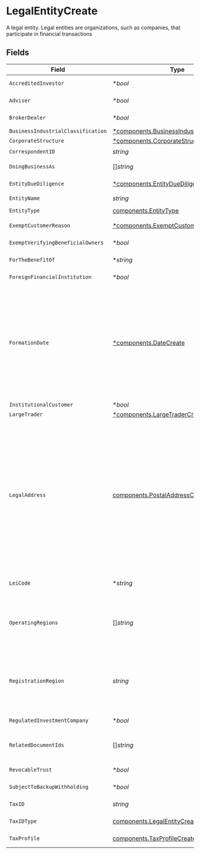 # LegalEntityCreate

A legal entity. Legal entities are organizations, such as companies, that participate in financial transactions


## Fields

| Field                                                                                                                                                                                                                                                                                                                                                                                                                                                                                                                                                                                                                                                                                                                                                            | Type                                                                                                                                                                                                                                                                                                                                                                                                                                                                                                                                                                                                                                                                                                                                                             | Required                                                                                                                                                                                                                                                                                                                                                                                                                                                                                                                                                                                                                                                                                                                                                         | Description                                                                                                                                                                                                                                                                                                                                                                                                                                                                                                                                                                                                                                                                                                                                                      | Example                                                                                                                                                                                                                                                                                                                                                                                                                                                                                                                                                                                                                                                                                                                                                          |
| ---------------------------------------------------------------------------------------------------------------------------------------------------------------------------------------------------------------------------------------------------------------------------------------------------------------------------------------------------------------------------------------------------------------------------------------------------------------------------------------------------------------------------------------------------------------------------------------------------------------------------------------------------------------------------------------------------------------------------------------------------------------- | ---------------------------------------------------------------------------------------------------------------------------------------------------------------------------------------------------------------------------------------------------------------------------------------------------------------------------------------------------------------------------------------------------------------------------------------------------------------------------------------------------------------------------------------------------------------------------------------------------------------------------------------------------------------------------------------------------------------------------------------------------------------- | ---------------------------------------------------------------------------------------------------------------------------------------------------------------------------------------------------------------------------------------------------------------------------------------------------------------------------------------------------------------------------------------------------------------------------------------------------------------------------------------------------------------------------------------------------------------------------------------------------------------------------------------------------------------------------------------------------------------------------------------------------------------- | ---------------------------------------------------------------------------------------------------------------------------------------------------------------------------------------------------------------------------------------------------------------------------------------------------------------------------------------------------------------------------------------------------------------------------------------------------------------------------------------------------------------------------------------------------------------------------------------------------------------------------------------------------------------------------------------------------------------------------------------------------------------- | ---------------------------------------------------------------------------------------------------------------------------------------------------------------------------------------------------------------------------------------------------------------------------------------------------------------------------------------------------------------------------------------------------------------------------------------------------------------------------------------------------------------------------------------------------------------------------------------------------------------------------------------------------------------------------------------------------------------------------------------------------------------- |
| `AccreditedInvestor`                                                                                                                                                                                                                                                                                                                                                                                                                                                                                                                                                                                                                                                                                                                                             | **bool*                                                                                                                                                                                                                                                                                                                                                                                                                                                                                                                                                                                                                                                                                                                                                          | :heavy_minus_sign:                                                                                                                                                                                                                                                                                                                                                                                                                                                                                                                                                                                                                                                                                                                                               | Indicates whether the entity is an accredited investor. By default, this is set to `false`.                                                                                                                                                                                                                                                                                                                                                                                                                                                                                                                                                                                                                                                                      | false                                                                                                                                                                                                                                                                                                                                                                                                                                                                                                                                                                                                                                                                                                                                                            |
| `Adviser`                                                                                                                                                                                                                                                                                                                                                                                                                                                                                                                                                                                                                                                                                                                                                        | **bool*                                                                                                                                                                                                                                                                                                                                                                                                                                                                                                                                                                                                                                                                                                                                                          | :heavy_minus_sign:                                                                                                                                                                                                                                                                                                                                                                                                                                                                                                                                                                                                                                                                                                                                               | Indicates whether the entity is an adviser. By default, this is set to `false`.                                                                                                                                                                                                                                                                                                                                                                                                                                                                                                                                                                                                                                                                                  | false                                                                                                                                                                                                                                                                                                                                                                                                                                                                                                                                                                                                                                                                                                                                                            |
| `BrokerDealer`                                                                                                                                                                                                                                                                                                                                                                                                                                                                                                                                                                                                                                                                                                                                                   | **bool*                                                                                                                                                                                                                                                                                                                                                                                                                                                                                                                                                                                                                                                                                                                                                          | :heavy_minus_sign:                                                                                                                                                                                                                                                                                                                                                                                                                                                                                                                                                                                                                                                                                                                                               | Indicates whether the entity is a broker dealer. By default, this is set to `false`.                                                                                                                                                                                                                                                                                                                                                                                                                                                                                                                                                                                                                                                                             | false                                                                                                                                                                                                                                                                                                                                                                                                                                                                                                                                                                                                                                                                                                                                                            |
| `BusinessIndustrialClassification`                                                                                                                                                                                                                                                                                                                                                                                                                                                                                                                                                                                                                                                                                                                               | [*components.BusinessIndustrialClassification](../../models/components/businessindustrialclassification.md)                                                                                                                                                                                                                                                                                                                                                                                                                                                                                                                                                                                                                                                      | :heavy_minus_sign:                                                                                                                                                                                                                                                                                                                                                                                                                                                                                                                                                                                                                                                                                                                                               | N/A                                                                                                                                                                                                                                                                                                                                                                                                                                                                                                                                                                                                                                                                                                                                                              | FINANCE_INSURANCE_AND_REAL_ESTATE                                                                                                                                                                                                                                                                                                                                                                                                                                                                                                                                                                                                                                                                                                                                |
| `CorporateStructure`                                                                                                                                                                                                                                                                                                                                                                                                                                                                                                                                                                                                                                                                                                                                             | [*components.CorporateStructure](../../models/components/corporatestructure.md)                                                                                                                                                                                                                                                                                                                                                                                                                                                                                                                                                                                                                                                                                  | :heavy_minus_sign:                                                                                                                                                                                                                                                                                                                                                                                                                                                                                                                                                                                                                                                                                                                                               | Corporate structure of the entity.                                                                                                                                                                                                                                                                                                                                                                                                                                                                                                                                                                                                                                                                                                                               | CORPORATION_C_CORP                                                                                                                                                                                                                                                                                                                                                                                                                                                                                                                                                                                                                                                                                                                                               |
| `CorrespondentID`                                                                                                                                                                                                                                                                                                                                                                                                                                                                                                                                                                                                                                                                                                                                                | *string*                                                                                                                                                                                                                                                                                                                                                                                                                                                                                                                                                                                                                                                                                                                                                         | :heavy_check_mark:                                                                                                                                                                                                                                                                                                                                                                                                                                                                                                                                                                                                                                                                                                                                               | The correspondent id associated with the legal entity.                                                                                                                                                                                                                                                                                                                                                                                                                                                                                                                                                                                                                                                                                                           | 01HPMZZM6RKMVZA1JQ63RQKJRP                                                                                                                                                                                                                                                                                                                                                                                                                                                                                                                                                                                                                                                                                                                                       |
| `DoingBusinessAs`                                                                                                                                                                                                                                                                                                                                                                                                                                                                                                                                                                                                                                                                                                                                                | []*string*                                                                                                                                                                                                                                                                                                                                                                                                                                                                                                                                                                                                                                                                                                                                                       | :heavy_minus_sign:                                                                                                                                                                                                                                                                                                                                                                                                                                                                                                                                                                                                                                                                                                                                               | DBA (Doing Business As) names. Can list up to 5 associated with the Legal Entity                                                                                                                                                                                                                                                                                                                                                                                                                                                                                                                                                                                                                                                                                 |                                                                                                                                                                                                                                                                                                                                                                                                                                                                                                                                                                                                                                                                                                                                                                  |
| `EntityDueDiligence`                                                                                                                                                                                                                                                                                                                                                                                                                                                                                                                                                                                                                                                                                                                                             | [*components.EntityDueDiligenceCreate](../../models/components/entityduediligencecreate.md)                                                                                                                                                                                                                                                                                                                                                                                                                                                                                                                                                                                                                                                                      | :heavy_minus_sign:                                                                                                                                                                                                                                                                                                                                                                                                                                                                                                                                                                                                                                                                                                                                               | Due Diligence for Legal Entities required when a Legal Entity is the Primary Owner on an Account.                                                                                                                                                                                                                                                                                                                                                                                                                                                                                                                                                                                                                                                                |                                                                                                                                                                                                                                                                                                                                                                                                                                                                                                                                                                                                                                                                                                                                                                  |
| `EntityName`                                                                                                                                                                                                                                                                                                                                                                                                                                                                                                                                                                                                                                                                                                                                                     | *string*                                                                                                                                                                                                                                                                                                                                                                                                                                                                                                                                                                                                                                                                                                                                                         | :heavy_check_mark:                                                                                                                                                                                                                                                                                                                                                                                                                                                                                                                                                                                                                                                                                                                                               | The legal entity name.                                                                                                                                                                                                                                                                                                                                                                                                                                                                                                                                                                                                                                                                                                                                           | Acme, Inc.                                                                                                                                                                                                                                                                                                                                                                                                                                                                                                                                                                                                                                                                                                                                                       |
| `EntityType`                                                                                                                                                                                                                                                                                                                                                                                                                                                                                                                                                                                                                                                                                                                                                     | [components.EntityType](../../models/components/entitytype.md)                                                                                                                                                                                                                                                                                                                                                                                                                                                                                                                                                                                                                                                                                                   | :heavy_check_mark:                                                                                                                                                                                                                                                                                                                                                                                                                                                                                                                                                                                                                                                                                                                                               | The entity type.                                                                                                                                                                                                                                                                                                                                                                                                                                                                                                                                                                                                                                                                                                                                                 | CORPORATION                                                                                                                                                                                                                                                                                                                                                                                                                                                                                                                                                                                                                                                                                                                                                      |
| `ExemptCustomerReason`                                                                                                                                                                                                                                                                                                                                                                                                                                                                                                                                                                                                                                                                                                                                           | [*components.ExemptCustomerReason](../../models/components/exemptcustomerreason.md)                                                                                                                                                                                                                                                                                                                                                                                                                                                                                                                                                                                                                                                                              | :heavy_minus_sign:                                                                                                                                                                                                                                                                                                                                                                                                                                                                                                                                                                                                                                                                                                                                               | The reason the customer is exempt from verifying beneficial owners, if applicable.                                                                                                                                                                                                                                                                                                                                                                                                                                                                                                                                                                                                                                                                               | NON_BANK_LISTED_ENTITY                                                                                                                                                                                                                                                                                                                                                                                                                                                                                                                                                                                                                                                                                                                                           |
| `ExemptVerifyingBeneficialOwners`                                                                                                                                                                                                                                                                                                                                                                                                                                                                                                                                                                                                                                                                                                                                | **bool*                                                                                                                                                                                                                                                                                                                                                                                                                                                                                                                                                                                                                                                                                                                                                          | :heavy_minus_sign:                                                                                                                                                                                                                                                                                                                                                                                                                                                                                                                                                                                                                                                                                                                                               | Indicates whether the entity is exempt from verifying beneficial owners. By default, this is set to `false`.                                                                                                                                                                                                                                                                                                                                                                                                                                                                                                                                                                                                                                                     | false                                                                                                                                                                                                                                                                                                                                                                                                                                                                                                                                                                                                                                                                                                                                                            |
| `ForTheBenefitOf`                                                                                                                                                                                                                                                                                                                                                                                                                                                                                                                                                                                                                                                                                                                                                | **string*                                                                                                                                                                                                                                                                                                                                                                                                                                                                                                                                                                                                                                                                                                                                                        | :heavy_minus_sign:                                                                                                                                                                                                                                                                                                                                                                                                                                                                                                                                                                                                                                                                                                                                               | If the legal entity is a trust, they may set this field to convey ownership and value to a trustee.                                                                                                                                                                                                                                                                                                                                                                                                                                                                                                                                                                                                                                                              | John Dough                                                                                                                                                                                                                                                                                                                                                                                                                                                                                                                                                                                                                                                                                                                                                       |
| `ForeignFinancialInstitution`                                                                                                                                                                                                                                                                                                                                                                                                                                                                                                                                                                                                                                                                                                                                    | **bool*                                                                                                                                                                                                                                                                                                                                                                                                                                                                                                                                                                                                                                                                                                                                                          | :heavy_minus_sign:                                                                                                                                                                                                                                                                                                                                                                                                                                                                                                                                                                                                                                                                                                                                               | Indicates whether the entity is a foreign financial institution. By default, this is set to `false`.                                                                                                                                                                                                                                                                                                                                                                                                                                                                                                                                                                                                                                                             | false                                                                                                                                                                                                                                                                                                                                                                                                                                                                                                                                                                                                                                                                                                                                                            |
| `FormationDate`                                                                                                                                                                                                                                                                                                                                                                                                                                                                                                                                                                                                                                                                                                                                                  | [*components.DateCreate](../../models/components/datecreate.md)                                                                                                                                                                                                                                                                                                                                                                                                                                                                                                                                                                                                                                                                                                  | :heavy_minus_sign:                                                                                                                                                                                                                                                                                                                                                                                                                                                                                                                                                                                                                                                                                                                                               | Represents a whole or partial calendar date, such as a birthday. The time of day and time zone are either specified elsewhere or are insignificant. The date is relative to the Gregorian Calendar. This can represent one of the following:<br/><br/> * A full date, with non-zero year, month, and day values * A month and day value, with a zero year, such as an anniversary * A year on its own, with zero month and day values * A year and month value, with a zero day, such as a credit card expiration date<br/><br/> Related types are [google.type.TimeOfDay][google.type.TimeOfDay] and `google.protobuf.Timestamp`.                                                                                                                               | {<br/>"process_date": {<br/>"day": 30,<br/>"month": 9,<br/>"year": 2023<br/>}<br/>}                                                                                                                                                                                                                                                                                                                                                                                                                                                                                                                                                                                                                                                                              |
| `InstitutionalCustomer`                                                                                                                                                                                                                                                                                                                                                                                                                                                                                                                                                                                                                                                                                                                                          | **bool*                                                                                                                                                                                                                                                                                                                                                                                                                                                                                                                                                                                                                                                                                                                                                          | :heavy_minus_sign:                                                                                                                                                                                                                                                                                                                                                                                                                                                                                                                                                                                                                                                                                                                                               | Indicates whether the entity is an institutional customer                                                                                                                                                                                                                                                                                                                                                                                                                                                                                                                                                                                                                                                                                                        |                                                                                                                                                                                                                                                                                                                                                                                                                                                                                                                                                                                                                                                                                                                                                                  |
| `LargeTrader`                                                                                                                                                                                                                                                                                                                                                                                                                                                                                                                                                                                                                                                                                                                                                    | [*components.LargeTraderCreate](../../models/components/largetradercreate.md)                                                                                                                                                                                                                                                                                                                                                                                                                                                                                                                                                                                                                                                                                    | :heavy_minus_sign:                                                                                                                                                                                                                                                                                                                                                                                                                                                                                                                                                                                                                                                                                                                                               | A large trader.                                                                                                                                                                                                                                                                                                                                                                                                                                                                                                                                                                                                                                                                                                                                                  |                                                                                                                                                                                                                                                                                                                                                                                                                                                                                                                                                                                                                                                                                                                                                                  |
| `LegalAddress`                                                                                                                                                                                                                                                                                                                                                                                                                                                                                                                                                                                                                                                                                                                                                   | [components.PostalAddressCreate](../../models/components/postaladdresscreate.md)                                                                                                                                                                                                                                                                                                                                                                                                                                                                                                                                                                                                                                                                                 | :heavy_check_mark:                                                                                                                                                                                                                                                                                                                                                                                                                                                                                                                                                                                                                                                                                                                                               | Represents a postal address, e.g. for postal delivery or payments addresses. Given a postal address, a postal service can deliver items to a premise, P.O. Box or similar. It is not intended to model geographical locations (roads, towns, mountains).<br/><br/> In typical usage an address would be created via user input or from importing existing data, depending on the type of process.<br/><br/> Advice on address input / editing: - Use an i18n-ready address widget such as  https://github.com/google/libaddressinput) - Users should not be presented with UI elements for input or editing of  fields outside countries where that field is used.<br/><br/> For more guidance on how to use this schema, please see: https://support.google.com/business/answer/6397478 |                                                                                                                                                                                                                                                                                                                                                                                                                                                                                                                                                                                                                                                                                                                                                                  |
| `LeiCode`                                                                                                                                                                                                                                                                                                                                                                                                                                                                                                                                                                                                                                                                                                                                                        | **string*                                                                                                                                                                                                                                                                                                                                                                                                                                                                                                                                                                                                                                                                                                                                                        | :heavy_minus_sign:                                                                                                                                                                                                                                                                                                                                                                                                                                                                                                                                                                                                                                                                                                                                               | The Legal Entity Identifier (LEI) is the financial industry term for a unique global identifier for legal entities participating in financial transactions                                                                                                                                                                                                                                                                                                                                                                                                                                                                                                                                                                                                       | 12340012345678912372                                                                                                                                                                                                                                                                                                                                                                                                                                                                                                                                                                                                                                                                                                                                             |
| `OperatingRegions`                                                                                                                                                                                                                                                                                                                                                                                                                                                                                                                                                                                                                                                                                                                                               | []*string*                                                                                                                                                                                                                                                                                                                                                                                                                                                                                                                                                                                                                                                                                                                                                       | :heavy_check_mark:                                                                                                                                                                                                                                                                                                                                                                                                                                                                                                                                                                                                                                                                                                                                               | The operational footprint of an entity. Operating regions encompass all countries and regions where a company has a significant business presence This includes locations with physical offices, manufacturing plants, service centers, and sales and marketing activities Regions must be provided as two-character CLDR country codes                                                                                                                                                                                                                                                                                                                                                                                                                          | [<br/>"US",<br/>"CA"<br/>]                                                                                                                                                                                                                                                                                                                                                                                                                                                                                                                                                                                                                                                                                                                                       |
| `RegistrationRegion`                                                                                                                                                                                                                                                                                                                                                                                                                                                                                                                                                                                                                                                                                                                                             | *string*                                                                                                                                                                                                                                                                                                                                                                                                                                                                                                                                                                                                                                                                                                                                                         | :heavy_check_mark:                                                                                                                                                                                                                                                                                                                                                                                                                                                                                                                                                                                                                                                                                                                                               | The legal home of an entity. A region of registration, in the context of a corporation, refers to the specific geographic area where the corporation is legally registered and incorporated Defines the legal jurisdiction and framework under which the corporation operates, including legal regulations, tax obligations, and compliance requirements Region must be provided as a two-character CLDR country code                                                                                                                                                                                                                                                                                                                                            | US                                                                                                                                                                                                                                                                                                                                                                                                                                                                                                                                                                                                                                                                                                                                                               |
| `RegulatedInvestmentCompany`                                                                                                                                                                                                                                                                                                                                                                                                                                                                                                                                                                                                                                                                                                                                     | **bool*                                                                                                                                                                                                                                                                                                                                                                                                                                                                                                                                                                                                                                                                                                                                                          | :heavy_minus_sign:                                                                                                                                                                                                                                                                                                                                                                                                                                                                                                                                                                                                                                                                                                                                               | Indicates whether the entity is a regulated investment company. By default, this is set to `false`.                                                                                                                                                                                                                                                                                                                                                                                                                                                                                                                                                                                                                                                              | false                                                                                                                                                                                                                                                                                                                                                                                                                                                                                                                                                                                                                                                                                                                                                            |
| `RelatedDocumentIds`                                                                                                                                                                                                                                                                                                                                                                                                                                                                                                                                                                                                                                                                                                                                             | []*string*                                                                                                                                                                                                                                                                                                                                                                                                                                                                                                                                                                                                                                                                                                                                                       | :heavy_minus_sign:                                                                                                                                                                                                                                                                                                                                                                                                                                                                                                                                                                                                                                                                                                                                               | Document ids related to the legal entity. At least one is required for RIA correspondents when creating Estate or Trust accounts.                                                                                                                                                                                                                                                                                                                                                                                                                                                                                                                                                                                                                                | [<br/>"fb3f181c-f2fb-4bc2-b75a-79302c634ae5"<br/>]                                                                                                                                                                                                                                                                                                                                                                                                                                                                                                                                                                                                                                                                                                               |
| `RevocableTrust`                                                                                                                                                                                                                                                                                                                                                                                                                                                                                                                                                                                                                                                                                                                                                 | **bool*                                                                                                                                                                                                                                                                                                                                                                                                                                                                                                                                                                                                                                                                                                                                                          | :heavy_minus_sign:                                                                                                                                                                                                                                                                                                                                                                                                                                                                                                                                                                                                                                                                                                                                               | Indicates whether the trust is a revocable trust. By default, this is set to `false`.                                                                                                                                                                                                                                                                                                                                                                                                                                                                                                                                                                                                                                                                            | false                                                                                                                                                                                                                                                                                                                                                                                                                                                                                                                                                                                                                                                                                                                                                            |
| `SubjectToBackupWithholding`                                                                                                                                                                                                                                                                                                                                                                                                                                                                                                                                                                                                                                                                                                                                     | **bool*                                                                                                                                                                                                                                                                                                                                                                                                                                                                                                                                                                                                                                                                                                                                                          | :heavy_minus_sign:                                                                                                                                                                                                                                                                                                                                                                                                                                                                                                                                                                                                                                                                                                                                               | Boolean indicator whether the LE is subject to backup withholding                                                                                                                                                                                                                                                                                                                                                                                                                                                                                                                                                                                                                                                                                                | false                                                                                                                                                                                                                                                                                                                                                                                                                                                                                                                                                                                                                                                                                                                                                            |
| `TaxID`                                                                                                                                                                                                                                                                                                                                                                                                                                                                                                                                                                                                                                                                                                                                                          | *string*                                                                                                                                                                                                                                                                                                                                                                                                                                                                                                                                                                                                                                                                                                                                                         | :heavy_check_mark:                                                                                                                                                                                                                                                                                                                                                                                                                                                                                                                                                                                                                                                                                                                                               | The full U.S. tax ID for a related entity; Must be provided with `EIN` tax ID type                                                                                                                                                                                                                                                                                                                                                                                                                                                                                                                                                                                                                                                                               | 987-65-4321                                                                                                                                                                                                                                                                                                                                                                                                                                                                                                                                                                                                                                                                                                                                                      |
| `TaxIDType`                                                                                                                                                                                                                                                                                                                                                                                                                                                                                                                                                                                                                                                                                                                                                      | [components.LegalEntityCreateTaxIDType](../../models/components/legalentitycreatetaxidtype.md)                                                                                                                                                                                                                                                                                                                                                                                                                                                                                                                                                                                                                                                                   | :heavy_check_mark:                                                                                                                                                                                                                                                                                                                                                                                                                                                                                                                                                                                                                                                                                                                                               | The nature of the U.S. Tax ID indicated in the related tax_id field; Examples include ITIN, SSN, EIN.                                                                                                                                                                                                                                                                                                                                                                                                                                                                                                                                                                                                                                                            | SSN                                                                                                                                                                                                                                                                                                                                                                                                                                                                                                                                                                                                                                                                                                                                                              |
| `TaxProfile`                                                                                                                                                                                                                                                                                                                                                                                                                                                                                                                                                                                                                                                                                                                                                     | [components.TaxProfileCreate](../../models/components/taxprofilecreate.md)                                                                                                                                                                                                                                                                                                                                                                                                                                                                                                                                                                                                                                                                                       | :heavy_check_mark:                                                                                                                                                                                                                                                                                                                                                                                                                                                                                                                                                                                                                                                                                                                                               | Tax Profile pertaining to the Legal Entity or Natural Person.                                                                                                                                                                                                                                                                                                                                                                                                                                                                                                                                                                                                                                                                                                    |                                                                                                                                                                                                                                                                                                                                                                                                                                                                                                                                                                                                                                                                                                                                                                  |